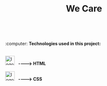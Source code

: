 <h1 align="center">We Care</h1>
<br>
<br>
<br>
<br>
:computer: <b>Technologies used in this project:</b> 
<br>
<br>
  
  <img src="https://cdn.jsdelivr.net/gh/devicons/devicon/icons/html5/html5-original.svg" alt='logo-html' width='30px'/> &nbsp;&nbsp;<b>----> HTML</b>
<br>
<br>
   <img src="https://cdn.jsdelivr.net/gh/devicons/devicon/icons/css3/css3-original.svg" alt='logo-html' width='30px'/> &nbsp;&nbsp;<b>----> CSS</b>
   
